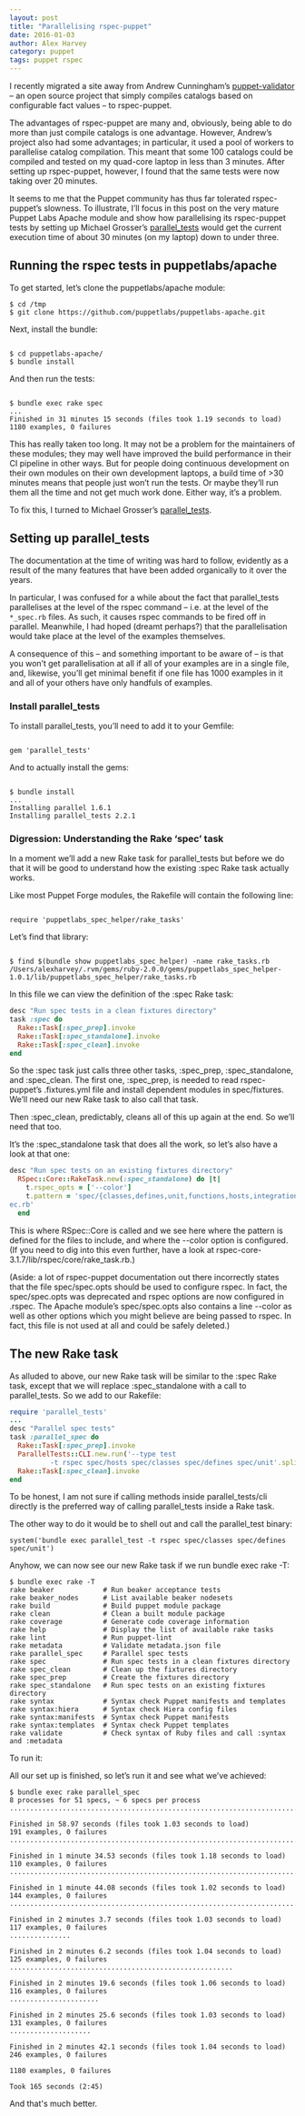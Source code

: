 ```yaml
---
layout: post
title: "Parallelising rspec-puppet"
date: 2016-01-03
author: Alex Harvey
category: puppet
tags: puppet rspec
---
```


I recently migrated a site away from Andrew Cunningham’s [puppet-validator](https://github.com/oldNoakes/puppet-validator) – an open source project that simply compiles catalogs based on configurable fact values – to rspec-puppet.

The advantages of rspec-puppet are many and, obviously, being able to do more than just compile catalogs is one advantage.  However, Andrew’s project also had some advantages; in particular, it used a pool of workers to parallelise catalog compilation.  This meant that some 100 catalogs could be compiled and tested on my quad-core laptop in less than 3 minutes.  After setting up rspec-puppet, however, I found that the same tests were now taking over 20 minutes.

It seems to me that the Puppet community has thus far tolerated rspec-puppet’s slowness.  To illustrate, I’ll focus in this post on the very mature Puppet Labs Apache module and show how parallelising its rspec-puppet tests by setting up Michael Grosser’s [parallel_tests](https://github.com/grosser/parallel_tests) would get the current execution time of about 30 minutes (on my laptop) down to under three.

## Running the rspec tests in puppetlabs/apache

To get started, let’s clone the puppetlabs/apache module:

~~~ text
$ cd /tmp
$ git clone https://github.com/puppetlabs/puppetlabs-apache.git
~~~

Next, install the bundle:

~~~

$ cd puppetlabs-apache/
$ bundle install
~~~

And then run the tests:

~~~

$ bundle exec rake spec
...
Finished in 31 minutes 15 seconds (files took 1.19 seconds to load)
1180 examples, 0 failures
~~~

This has really taken too long.  It may not be a problem for the maintainers of these modules; they may well have improved the build performance in their CI pipeline in other ways. But for people doing continuous development on their own modules on their own development laptops, a build time of >30 minutes means that people just won’t run the tests.  Or maybe they’ll run them all the time and not get much work done.  Either way, it’s a problem.

To fix this, I turned to Michael Grosser’s [parallel_tests](https://github.com/grosser/parallel_tests).

## Setting up parallel_tests

The documentation at the time of writing was hard to follow, evidently as a result of the many features that have been added organically to it over the years.

In particular, I was confused for a while about the fact that parallel_tests parallelises at the level of the rspec command – i.e. at the level of the `*_spec.rb` files.  As such, it causes rspec commands to be fired off in parallel. Meanwhile, I had hoped (dreamt perhaps?) that the parallelisation would take place at the level of the examples themselves.

A consequence of this – and something important to be aware of – is that you won’t get parallelisation at all if all of your examples are in a single file, and, likewise, you’ll get minimal benefit if one file has 1000 examples in it and all of your others have only handfuls of examples.

### Install parallel_tests

To install parallel_tests, you’ll need to add it to your Gemfile:

~~~

gem 'parallel_tests'
~~~

And to actually install the gems:

~~~

$ bundle install
...
Installing parallel 1.6.1
Installing parallel_tests 2.2.1
~~~

### Digression: Understanding the Rake ‘spec’ task

In a moment we’ll add a new Rake task for parallel_tests but before we do that it will be good to understand how the existing :spec Rake task actually works.

Like most Puppet Forge modules, the Rakefile will contain the following line:

~~~

require 'puppetlabs_spec_helper/rake_tasks'
~~~

Let’s find that library:

~~~

$ find $(bundle show puppetlabs_spec_helper) -name rake_tasks.rb
/Users/alexharvey/.rvm/gems/ruby-2.0.0/gems/puppetlabs_spec_helper-1.0.1/lib/puppetlabs_spec_helper/rake_tasks.rb
~~~

In this file we can view the definition of the :spec Rake task:

~~~ ruby
desc "Run spec tests in a clean fixtures directory"
task :spec do
  Rake::Task[:spec_prep].invoke
  Rake::Task[:spec_standalone].invoke
  Rake::Task[:spec_clean].invoke
end
~~~

So the :spec task just calls three other tasks, :spec_prep, :spec_standalone, and :spec_clean.  The first one, :spec_prep, is needed to read rspec-puppet’s .fixtures.yml file and install dependent modules in spec/fixtures. We’ll need our new Rake task to also call that task.

Then :spec_clean, predictably, cleans all of this up again at the end. So we’ll need that too.

It’s the :spec_standalone task that does all the work, so let’s also have a look at that one:

~~~ ruby
desc "Run spec tests on an existing fixtures directory"
  RSpec::Core::RakeTask.new(:spec_standalone) do |t|
    t.rspec_opts = ['--color']
    t.pattern = 'spec/{classes,defines,unit,functions,hosts,integration,types}/**/*_sp
ec.rb'
  end
~~~

This is where RSpec::Core is called and we see here where the pattern is defined for the files to include, and where the --color option is configured.  (If you need to dig into this even further, have a look at rspec-core-3.1.7/lib/rspec/core/rake_task.rb.)

(Aside: a lot of rspec-puppet documentation out there incorrectly states that the file spec/spec.opts should be used to configure rspec. In fact, the spec/spec.opts was deprecated and rspec options are now configured in .rspec. The Apache module’s spec/spec.opts also contains a line --color as well as other options which you might believe are being passed to rspec. In fact, this file is not used at all and could be safely deleted.)

## The new Rake task

As alluded to above, our new Rake task will be similar to the :spec Rake task, except that we will replace :spec_standalone with a call to parallel_tests. So we add to our Rakefile:

~~~ ruby
require 'parallel_tests'
...
desc "Parallel spec tests"
task :parallel_spec do
  Rake::Task[:spec_prep].invoke
  ParallelTests::CLI.new.run('--type test
          -t rspec spec/hosts spec/classes spec/defines spec/unit'.split)
  Rake::Task[:spec_clean].invoke
end
~~~

To be honest, I am not sure if calling methods inside parallel_tests/cli directly is the preferred way of calling parallel_tests inside a Rake task.

The other way to do it would be to shell out and call the parallel_test binary:

~~~ text
system('bundle exec parallel_test -t rspec spec/classes spec/defines spec/unit')
~~~

Anyhow, we can now see our new Rake task if we run bundle exec rake -T:

~~~ text
$ bundle exec rake -T
rake beaker            # Run beaker acceptance tests
rake beaker_nodes      # List available beaker nodesets
rake build             # Build puppet module package
rake clean             # Clean a built module package
rake coverage          # Generate code coverage information
rake help              # Display the list of available rake tasks
rake lint              # Run puppet-lint
rake metadata          # Validate metadata.json file
rake parallel_spec     # Parallel spec tests
rake spec              # Run spec tests in a clean fixtures directory
rake spec_clean        # Clean up the fixtures directory
rake spec_prep         # Create the fixtures directory
rake spec_standalone   # Run spec tests on an existing fixtures directory
rake syntax            # Syntax check Puppet manifests and templates
rake syntax:hiera      # Syntax check Hiera config files
rake syntax:manifests  # Syntax check Puppet manifests
rake syntax:templates  # Syntax check Puppet templates
rake validate          # Check syntax of Ruby files and call :syntax and :metadata
~~~

To run it:

All our set up is finished, so let’s run it and see what we’ve achieved:

~~~ text
$ bundle exec rake parallel_spec
8 processes for 51 specs, ~ 6 specs per process
...............................................................................................................................................................................................................................................................................................................................................................................................................................................................................................................................................................................................................................................................................

Finished in 58.97 seconds (files took 1.03 seconds to load)
191 examples, 0 failures
..................................................................................................................................................................................................................................................

Finished in 1 minute 34.53 seconds (files took 1.18 seconds to load)
110 examples, 0 failures
.........................................................................

Finished in 1 minute 44.08 seconds (files took 1.02 seconds to load)
144 examples, 0 failures
..................................................................................................

Finished in 2 minutes 3.7 seconds (files took 1.03 seconds to load)
117 examples, 0 failures
...............

Finished in 2 minutes 6.2 seconds (files took 1.04 seconds to load)
125 examples, 0 failures
.......................................................

Finished in 2 minutes 19.6 seconds (files took 1.06 seconds to load)
116 examples, 0 failures
......................

Finished in 2 minutes 25.6 seconds (files took 1.03 seconds to load)
131 examples, 0 failures
....................

Finished in 2 minutes 42.1 seconds (files took 1.04 seconds to load)
246 examples, 0 failures

1180 examples, 0 failures

Took 165 seconds (2:45)
~~~

And that's much better.
